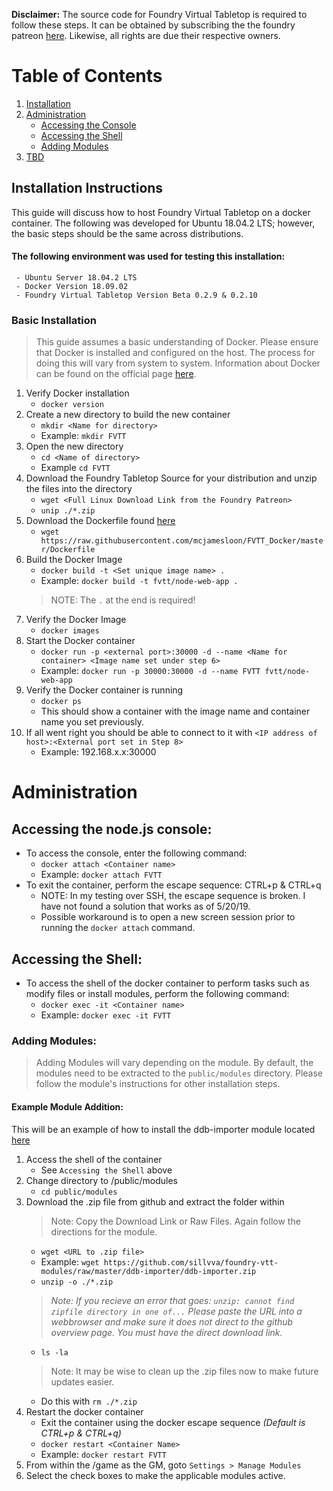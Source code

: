 **Disclaimer:** The source code for Foundry Virtual Tabletop is required to follow these steps. It can be obtained by subscribing the the foundry patreon [here](https://www.patreon.com/foundryvtt/posts). Likewise, all rights are due their respective owners.
# Table of Contents
1. [Installation]()
2. [Administration]()
     - [Accessing the Console]()
     - [Accessing the Shell]()
     - [Adding Modules]()
3. [TBD]()
## Installation Instructions
This guide will discuss how to host Foundry Virtual Tabletop on a docker container. The following was developed for Ubuntu 18.04.2 LTS; however, the basic steps should be the same across distributions.

#### The following environment was used for testing this installation:
     - Ubuntu Server 18.04.2 LTS
     - Docker Version 18.09.02
     - Foundry Virtual Tabletop Version Beta 0.2.9 & 0.2.10
### Basic Installation
> This guide assumes a basic understanding of Docker. Please ensure that Docker is installed and configured on the host. The process for doing this will vary from system to system.
> Information about Docker can be found on the official page [here](https://docs.docker.com/v17.12/get-started/#containers-and-virtual-machines).
1. Verify Docker installation
     - `docker version`
2. Create a new directory to build the new container
     - `mkdir <Name for directory>`
     - Example: `mkdir FVTT`
3. Open the new directory
     - `cd <Name of directory>`
     - Example `cd FVTT`
4. Download the Foundry Tabletop Source for your distribution and unzip the files into the directory
     - `wget <Full Linux Download Link from the Foundry Patreon>`
     - `unip ./*.zip`
5. Download the Dockerfile found [here](https://github.com/mcjamesloon/FVTT_Docker/blob/master/Dockerfile)
     - `wget https://raw.githubusercontent.com/mcjamesloon/FVTT_Docker/master/Dockerfile`
6. Build the Docker Image
     - `docker build -t <Set unique image name> .`
     - Example: `docker build -t fvtt/node-web-app .`
     > NOTE: The `.` at the end is required!
7. Verify the Docker Image
     - `docker images`
8. Start the Docker container
     - `docker run -p <external port>:30000 -d --name <Name for container> <Image name set under step 6>`
     - Example: `docker run -p 30000:30000 -d --name FVTT fvtt/node-web-app`
9. Verify the Docker container is running
     - `docker ps`
     - This should show a container with the image name and container name you set previously.
10. If all went right you should be able to connect to it with `<IP address of host>:<External port set in Step 8>`
     - Example: 192.168.x.x:30000

# Administration
## Accessing the node.js console:
* To access the console, enter the following command:
     * `docker attach <Container name>`
     * Example: `docker attach FVTT`
* To exit the container, perform the escape sequence: CTRL+p & CTRL+q
     * NOTE: In my testing over SSH, the escape sequence is broken. I have not found a solution that works as of 5/20/19.
     * Possible workaround is to open a new screen session prior to running the `docker attach` command.

## Accessing the Shell:
* To access the shell of the docker container to perform tasks such as modify files or install modules, perform the following command:
     - `docker exec -it <Container name>`
     - Example: `docker exec -it FVTT`

### Adding Modules:
> Adding Modules will vary depending on the module. By default, the modules need to be extracted to the `public/modules` directory. Please follow the module's instructions for other installation steps.
#### Example Module Addition:
This will be an example of how to install the ddb-importer module located [here](https://github.com/sillvva/foundry-vtt-modules/tree/master/ddb-importer)
1. Access the shell of the container
     - See `Accessing the Shell` above
2. Change directory to /public/modules
     - `cd public/modules`
3. Download the .zip file from github and extract the folder within
     > Note: Copy the Download Link or Raw Files. Again follow the directions for the module.
     - `wget <URL to .zip file>`
     - Example: `wget https://github.com/sillvva/foundry-vtt-modules/raw/master/ddb-importer/ddb-importer.zip`
     - `unzip -o ./*.zip`
     > *Note: If you recieve an error that goes: `unzip: cannot find zipfile directory in one of...` Please paste the URL into a webbrowser and make sure it does not direct to the github overview page. You must have the direct download link.*
     - `ls -la`
     > Note: It may be wise to clean up the .zip files now to make future updates easier.
     - Do this with `rm ./*.zip`
4. Restart the docker container
     - Exit the container using the docker escape sequence *(Default is CTRL+p & CTRL+q)*
     - `docker restart <Container Name>`
     - Example: `docker restart FVTT`
5. From within the /game as the GM, goto `Settings > Manage Modules`
6. Select the check boxes to make the applicable modules active.

